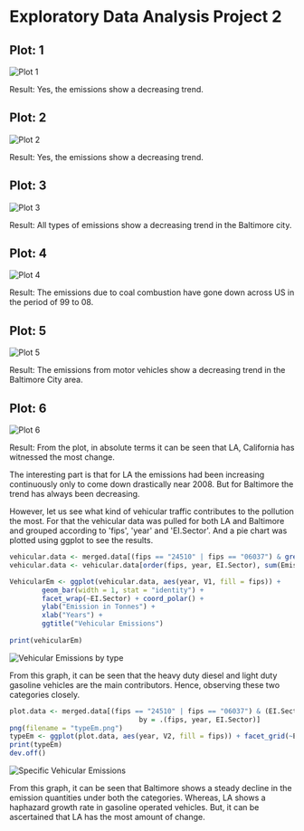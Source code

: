 # Exploratory Data Analysis Project 2

## Plot: 1

![Plot 1](https://github.com/Nikhil47/ExData_Plotting2/blob/master/plot1.png)

Result: Yes, the emissions show a decreasing trend.

## Plot: 2

![Plot 2](https://github.com/Nikhil47/ExData_Plotting2/blob/master/plot2.png)

Result: Yes, the emissions show a decreasing trend.

## Plot: 3

![Plot 3](https://github.com/Nikhil47/ExData_Plotting2/blob/master/plot3.png)

Result: All types of emissions show a decreasing trend in the Baltimore city.

## Plot: 4

![Plot 4](https://github.com/Nikhil47/ExData_Plotting2/blob/master/plot4.png)

Result: The emissions due to coal combustion have gone down across US in the period of 99 to 08.

## Plot: 5

![Plot 5](https://github.com/Nikhil47/ExData_Plotting2/blob/master/plot5.png)

Result: The emissions from motor vehicles show a decreasing trend in the Baltimore City area.

## Plot: 6

![Plot 6](https://github.com/Nikhil47/ExData_Plotting2/blob/master/plot6.png)

Result: From the plot, in absolute terms it can be seen that LA, California has witnessed the most change. 

The interesting part is that for LA the emissions had been increasing continuously only to come down drastically near 2008. But for Baltimore the trend has always been decreasing.

However, let us see what kind of vehicular traffic contributes to the pollution the most. For that the vehicular data was pulled for both LA and Baltimore and grouped according to 'fips', 'year' and 'EI.Sector'. And a pie chart was plotted using ggplot to see the results.

```R
vehicular.data <- merged.data[(fips == "24510" | fips == "06037") & grepl("Vehicles", EI.Sector)]
vehicular.data <- vehicular.data[order(fips, year, EI.Sector), sum(Emissions), by = .(fips, year, EI.Sector)]

VehicularEm <- ggplot(vehicular.data, aes(year, V1, fill = fips)) +
        geom_bar(width = 1, stat = "identity") +
        facet_wrap(~EI.Sector) + coord_polar() +
        ylab("Emission in Tonnes") +
        xlab("Years") +
        ggtitle("Vehicular Emissions")
    
print(vehicularEm)
```
![Vehicular Emissions by type](https://github.com/Nikhil47/ExData_Plotting2/blob/master/VehicularEm.png)

From this graph, it can be seen that the heavy duty diesel and light duty gasoline vehicles are the main contributors. Hence, observing these two categories closely.

```R
plot.data <- merged.data[(fips == "24510" | fips == "06037") & (EI.Sector == "Mobile - On-Road Gasoline Light Duty Vehicles" |                                  EI.Sector == "Mobile - On-Road Diesel Heavy Duty Vehicles"), .(EI.Sector, sum(Emissions)),
                                by = .(fips, year, EI.Sector)]
png(filename = "typeEm.png")
typeEm <- ggplot(plot.data, aes(year, V2, fill = fips)) + facet_grid(~EI.Sector) + geom_bar(position = "dodge", stat = "identity")
print(typeEm)
dev.off()
```
![Specific Vehicular Emissions]()

From this graph, it can be seen that Baltimore shows a steady decline in the emission quantities under both the categories. Whereas, LA shows a haphazard growth rate in gasoline operated vehicles. But, it can be ascertained that LA has the most amount of change.
